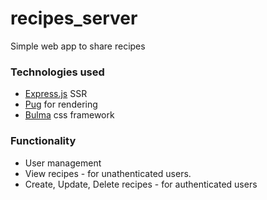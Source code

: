 # recipes_server
Simple web app to share recipes

### Technologies used
- [Express.js](https://expressjs.com) SSR
- [Pug](https://pugjs.org/) for rendering
- [Bulma](https://bulma.io) css framework

### Functionality
- User management
- View recipes - for unathenticated users.
- Create, Update, Delete recipes - for authenticated users
